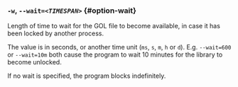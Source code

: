 ### `-w`, <code>--wait=<em>&lt;TIMESPAN&gt;</em></code> {#option-wait}

Length of time to wait for the GOL file to become available, in case it has been 
locked by another process.

The value is in seconds, or another time unit (`ms`, `s`, `m`, `h` or `d`). E.g. `--wait=600` or `--wait=10m` both cause the program to wait 10 minutes for the library to become unlocked.

If no wait is specified, the program blocks indefinitely. 
